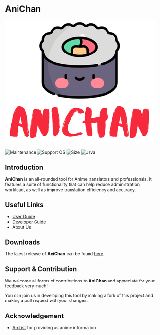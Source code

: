 # AniChan

![AniChan Logo](docs/images/AniChan-Logo.png)

![Maintenance](https://img.shields.io/badge/Maintained%3F-yes-green.svg) ![Support OS](https://img.shields.io/badge/platform-windows%20%7C%20macos%20%7C%20linux-blue) ![Size](https://img.shields.io/github/repo-size/AY2021S1-CS2113T-F12-2/tp) ![Java](https://img.shields.io/badge/built--in-java-brightgreen)

## Introduction

**AniChan** is an all-rounded tool for Anime translators and professionals. It features a suite of functionality that can help reduce administration workload, as well as improve translation efficiency and accuracy.

## Useful Links

*   [User Guide](https://ay2021s1-cs2113t-f12-2.github.io/tp/UserGuide.html)
*   [Developer Guide](https://ay2021s1-cs2113t-f12-2.github.io/tp/DeveloperGuide.html)
*   [About Us](https://ay2021s1-cs2113t-f12-2.github.io/tp/AboutUs.html)

## Downloads

The latest release of **AniChan** can be found [here](https://github.com/AY2021S1-CS2113T-F12-2/tp/releases).

## Support & Contribution

We welcome all forms of contributions to **AniChan** and appreciate for your feedback very much! 

You can join us in developing this tool by making a fork of this project and making a pull request with your changes. 

## Acknowledgement

*   [AniList](https://anilist.co/) for providing us anime information
